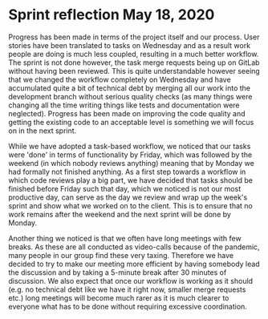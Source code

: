 # Sprint reflection May 18, 2020

Progress has been made in terms of the project itself and our process. User stories have been translated to tasks on Wednesday and as a result work people are doing is much less coupled, resulting in a much better workflow. The sprint is not done however, the task merge requests being up on GitLab without having been reviewed. This is quite understandable however seeing that we changed the workflow completely on Wednesday and have accumulated quite a bit of technical debt by merging all our work into the development branch without serious quality checks (as many things were changing all the time writing things like tests and documentation were neglected). Progress has been made on improving the code quality and getting the existing code to an acceptable level is something we will focus on in the next sprint. 

While we have adopted a task-based workflow, we noticed that our tasks were 'done' in terms of functionality by Friday, which was followed by the weekend (in which nobody reviews anything) meaning that by Monday we had formally not finished anything. As a first step towards a workflow in which code reviews play a big part, we have decided that tasks should be finished before Friday such that day, which we noticed is not our most productive day, can serve as the day we review and wrap up the week's sprint and show what we worked on to the client. This is to ensure that no work remains after the weekend and the next sprint will be done by Monday.

Another thing we noticed is that we often have long meetings with few breaks. As these are all conducted as video-calls because of the pandemic, many people in our group find these very taxing. Therefore we have decided to try to make our meeting more efficient by having somebody lead the discussion and by taking a 5-minute break after 30 minutes of discussion. We also expect that once our workflow is working as it should (e.g. no technical debt like we have it right now, smaller merge requests etc.) long meetings will become much rarer as it is much clearer to everyone what has to be done without requiring excessive coordination.
